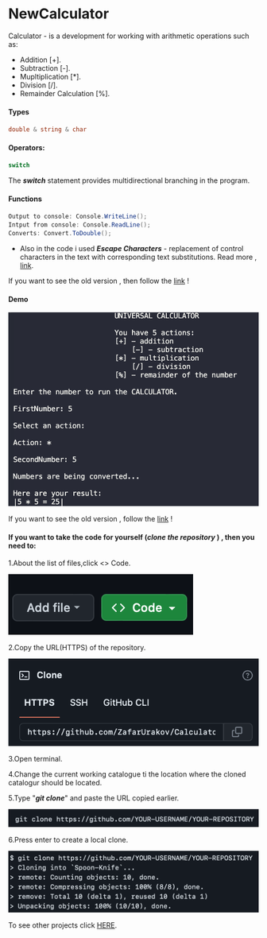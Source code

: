 # NewCalculator

Calculator - is a development for working with arithmetic operations such as:
* Addition [+].
* Subtraction [-].
* Mupltiplication [*].
* Division [/].
* Remainder Calculation [%].

#### Types
```C#
double & string & char
```
#### Operators:
```C#
switch
```
The ***switch*** statement provides multidirectional branching in the program.

#### Functions
```C#
Output to console: Console.WriteLine();
Intput from console: Console.ReadLine();
Converts: Convert.ToDouble();
```
* Also in the code i used ***Escape Characters*** - replacement of control characters in the text with corresponding text substitutions.
Read more , [link](https://codebuns.com/csharp-basics/escape-sequences/).

If you want to see the old version , then follow the [link](https://github.com/ZafarUrakov/NewCalculator/tree/releases/v2.0) !
#### Demo

![](>/../demo2/demo0.png)

If you want to see the old version , follow the [link](https://github.com/ZafarUrakov/NewCalculator/tree/releases/v1.0) !


#### If you want to take the code for yourself (***clone the repository*** ) , then you need to:
1.About the list of files,click <> Code.

![](>/../demo2/demo1.png)


2.Copy the URL(HTTPS) of the repository.

![](>/../demo2/demo2.png)


3.Open terminal.

4.Change the current working catalogue ti the location where the cloned catalogur should be located.

5.Type "***git clone***" and paste the URL copied earlier.

![](>/../demo2/demo3.png)


6.Press enter to create a local clone.

![](>/../demo2/demo4.png)

To see other projects click [HERE](https://github.com/ZafarUrakov).
